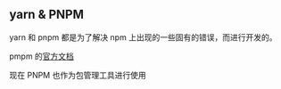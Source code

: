 ## yarn & PNPM

yarn 和 pnpm 都是为了解决 npm 上出现的一些固有的错误，而进行开发的。

pmpm 的[官方文档](https://pnpm.io/zh/pnpm-cli)

现在 PNPM 也作为包管理工具进行使用